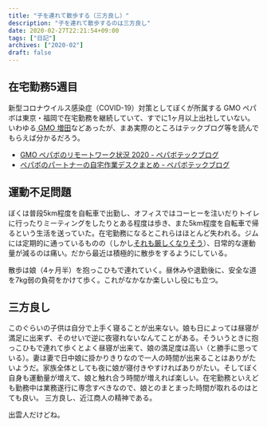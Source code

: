 ```yaml
---
title: "子を連れて散歩する（三方良し）"
description: "子を連れて散歩するのは三方良し"
date: 2020-02-27T22:21:54+09:00
tags: ["日記"]
archives: ["2020-02"]
draft: false
---
```


## 在宅勤務5週目
新型コロナウイルス感染症（COVID-19）対策としてぼくが所属する GMO ペパボは東京・福岡で在宅勤務を継続していて、すでに1ヶ月以上出社していない。いわゆる[ GMO 増田](https://anond.hatelabo.jp/20200217005231)などあったが、まあ実際のところはテックブログ等を読んでもらえば分かるだろう。

- [GMO ペパボのリモートワーク状況 2020 - ペパボテックブログ](https://tech.pepabo.com/2020/02/20/pepabo-wfh-2020/)
- [ペパボのパートナーの自宅作業デスクまとめ - ペパボテックブログ](https://tech.pepabo.com/2020/02/06/our-home-desk/)

## 運動不足問題
ぼくは普段5km程度を自転車で出勤し、オフィスではコーヒーを注いだりトイレに行ったりミーティングをしたりとある程度は歩き、また5km程度を自転車で帰るという生活を送っていた。在宅勤務になるとこれらはほとんど失われる。ジムには定期的に通っているものの（しかし[それも厳しくなりそう](https://www.fnn.jp/posts/00432845CX/202002262325_CX_CX)）、日常的な運動量が減るのは痛い。だから最近は積極的に散歩をするようにしている。

散歩は娘（4ヶ月半）を抱っこひもで連れていく。昼休みや退勤後に、安全な道を7kg弱の負荷をかけて歩く。これがなかなか楽しいし役にも立つ。

## 三方良し
このぐらいの子供は自分で上手く寝ることが出来ない。娘も日によっては昼寝が満足に出来ず、そのせいで逆に夜寝れないなんてことがある。そういうときに抱っこひもで連れて歩くとよく昼寝が出来て、娘の満足度は高い（と勝手に思っている）。妻は妻で日中娘に掛かりきりなので一人の時間が出来ることはありがたいようだ。家族全体としても夜に娘が寝付きやすければありがたい。そしてぼく自身も運動量が増えて、娘と触れ合う時間が増えれば楽しい。在宅勤務といえども勤務中は業務遂行に専念すべきなので、娘とのまとまった時間が取れるのはとても良い。
三方良し、近江商人の精神である。

出雲人だけどね。
